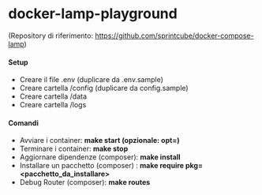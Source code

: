 # docker-lamp-playground

(Repository di riferimento: https://github.com/sprintcube/docker-compose-lamp)

#### Setup
* Creare il file .env (duplicare da .env.sample)
* Creare cartella /config (duplicare da config.sample)
* Creare cartella /data
* Creare cartella /logs

#### Comandi
* Avviare i container: **make start (opzionale: opt=<options>)**
* Terminare i container: **make stop**
* Aggiornare dipendenze (composer): **make install**
* Installare un pacchetto (composer) : **make require pkg=<pacchetto_da_installare>**
* Debug Router (composer): **make routes**

